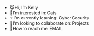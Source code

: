 -  😸Hi, I’m Kelly 
-  💖I’m interested in: Cats 
-  ✨I’m currently learning: Cyber Security 
-  🌹I’m looking to collaborate on: Projects
-  🔮How to reach me: EMAIL

